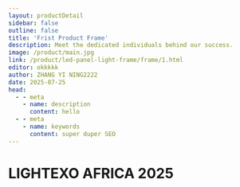 ```yaml
---
layout: productDetail
sidebar: false  
outline: false 
title: 'Frist Product Frame'
description: Meet the dedicated individuals behind our success.
image: /product/main.jpg
link: /product/led-panel-light-frame/frame/1.html
editor: okkkkk
author: ZHANG YI NING2222
date: 2025-07-25
head:
  - - meta
    - name: description
      content: hello
  - - meta
    - name: keywords
      content: super duper SEO
---
```


<script setup>
import MyTables from '../../../components/MyTables.vue'
</script>
# LIGHTEXO AFRICA 2025

<MyTables/>
